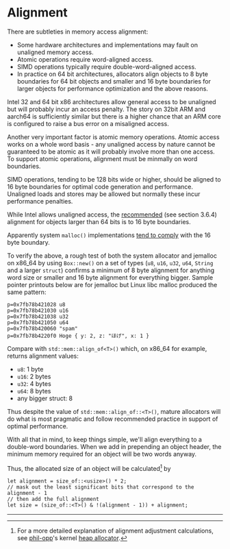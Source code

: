 # Alignment

There are subtleties in memory access alignment:

- Some hardware architectures and implementations may fault on unaligned
  memory access.
- Atomic operations require word-aligned access.
- SIMD operations typically require double-word-aligned access.
- In practice on 64 bit architectures, allocators align objects to 8 byte
  boundaries for 64 bit objects and smaller and 16 byte boundaries for larger
  objects for performance optimization and the above reasons.

Intel 32 and 64 bit x86 architectures allow general access to be unaligned but
will probably incur an access penalty. The story on 32bit ARM and aarch64 is
sufficiently similar but there is a higher chance that an ARM core is
configured to raise a bus error on a misaligned access.

Another very important factor is atomic memory operations.
Atomic access works on a whole word basis - any unaligned access by nature
cannot be guaranteed to be atomic as it will probably involve more than one
access.  To support atomic operations, alignment must be minmally on word
boundaries.

SIMD operations, tending to be 128 bits wide or higher, should be
aligned to 16 byte boundaries for optimal code generation and performance.
Unaligned loads and stores may be allowed but normally these incur
performance penalties.

While Intel allows unaligned access, the
[recommended](https://software.intel.com/sites/default/files/managed/9e/bc/64-ia-32-architectures-optimization-manual.pdf?wapkw=248966)
(see section 3.6.4) alignment for objects larger than 64 bits is to 16 byte
boundaries.

Apparently system `malloc()` implementations
[tend to comply](http://www.erahm.org/2016/03/24/minimum-alignment-of-allocation-across-platforms/)
with the 16 byte boundary.

To verify the above, a rough test of both the system allocator and jemalloc
on x86_64 by using `Box::new()` on a set of types (`u8`, `u16`, `u32`, `u64`,
`String` and a larger `struct`) confirms a minimum of 8 byte alignment for
anything word size or smaller and 16 byte alignment for everything bigger.
Sample pointer printouts below are for jemalloc but Linux libc malloc produced
the same pattern:

```
p=0x7fb78b421028 u8
p=0x7fb78b421030 u16
p=0x7fb78b421038 u32
p=0x7fb78b421050 u64
p=0x7fb78b420060 "spam"
p=0x7fb78b4220f0 Hoge { y: 2, z: "ほげ", x: 1 }
```

Compare with `std::mem::align_of<T>()` which, on x86_64 for example,
returns alignment values:

- `u8`: 1 byte
- `u16`: 2 bytes
- `u32`: 4 bytes
- `u64`: 8 bytes
- any bigger struct: 8

Thus despite the value of `std::mem::align_of::<T>()`, mature allocators will
do what is most pragmatic and follow recommended practice in support of optimal
performance.

With all that in mind, to keep things simple, we'll align everything to a
double-word boundaries. When we add in prepending an object header, the minimum
memory required for an object will be two words anyway.

Thus, the allocated size of an object will be calculated[^1] by

```rust,ignore
let alignment = size_of::<usize>() * 2;
// mask out the least significant bits that correspond to the alignment - 1
// then add the full alignment
let size = (size_of::<T>() & !(alignment - 1)) + alignment;
```

----

[^1]: For a more detailed explanation of alignment adjustment calculations, see
[phil-opp](https://github.com/phil-opp)'s kernel
[heap allocator](https://os.phil-opp.com/kernel-heap/#alignment).
